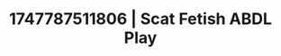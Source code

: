 ---
categories:
- Bedroom eyes
- BookTok after dark
- Lip biting
- Heat of the moment
- Hands behind back
image: /assets/images/1747787511806.jpg
layout: post
seo:
  description: Featured content with exclusive Scat Fetish, ABDL Play. HD images available.
  keywords: Scat Fetish, ABDL Play
  og_image: /assets/images/1747787511806.jpg
  schema_type: VisualArtwork
tags:
- ABDL Play
- Scat Fetish
- '#1747787511806'
title: 1747787511806 | Scat Fetish ABDL Play
---